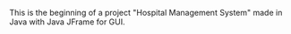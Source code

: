 This is the beginning of a project "Hospital Management System" made in Java with Java JFrame for GUI.